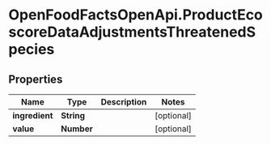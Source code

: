 # OpenFoodFactsOpenApi.ProductEcoscoreDataAdjustmentsThreatenedSpecies

## Properties

Name | Type | Description | Notes
------------ | ------------- | ------------- | -------------
**ingredient** | **String** |  | [optional] 
**value** | **Number** |  | [optional] 


